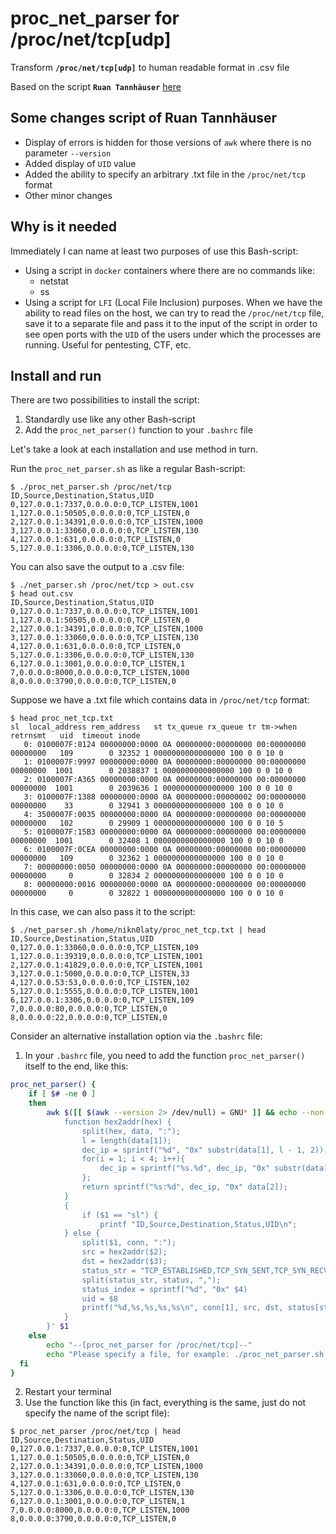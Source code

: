 # proc_net_parser for /proc/net/tcp[udp]
Transform **`/proc/net/tcp[udp]`** to human readable format in .csv file

Based on the script **`Ruan Tannhäuser`** [here](https://medium.com/@tannhauser.sphinx/bash-linux-networking-transform-proc-net-tcp-to-human-readable-format-d85863eca208)

## Some changes script of Ruan Tannhäuser
* Display of errors is hidden for those versions of `awk` where there is no parameter `--version`
* Added display of `UID` value
* Added the ability to specify an arbitrary .txt file in the `/proc/net/tcp` format
* Other minor changes

## Why is it needed
Immediately I can name at least two purposes of use this Bash-script:
* Using a script in `docker` containers where there are no commands like:
	* netstat
	* ss
* Using a script for `LFI` (Local File Inclusion) purposes. When we have the ability to read files on the host, we can try to read the `/proc/net/tcp` file, save it to a separate file and pass it to the input of the script in order to see open ports with the `UID` of the users under which the processes are running. Useful for pentesting, CTF, etc.

## Install and run
There are two possibilities to install the script:
1. Standardly use like any other Bash-script
2. Add the `proc_net_parser()` function to your `.bashrc` file

Let's take a look at each installation and use method in turn.
 
Run the `proc_net_parser.sh` as like a regular Bash-script:
``` 
$ ./proc_net_parser.sh /proc/net/tcp
ID,Source,Destination,Status,UID
0,127.0.0.1:7337,0.0.0.0:0,TCP_LISTEN,1001
1,127.0.0.1:50505,0.0.0.0:0,TCP_LISTEN,0
2,127.0.0.1:34391,0.0.0.0:0,TCP_LISTEN,1000
3,127.0.0.1:33060,0.0.0.0:0,TCP_LISTEN,130
4,127.0.0.1:631,0.0.0.0:0,TCP_LISTEN,0
5,127.0.0.1:3306,0.0.0.0:0,TCP_LISTEN,130
```
You can also save the output to a .csv file:
```
$ ./net_parser.sh /proc/net/tcp > out.csv
$ head out.csv 
ID,Source,Destination,Status,UID
0,127.0.0.1:7337,0.0.0.0:0,TCP_LISTEN,1001
1,127.0.0.1:50505,0.0.0.0:0,TCP_LISTEN,0
2,127.0.0.1:34391,0.0.0.0:0,TCP_LISTEN,1000
3,127.0.0.1:33060,0.0.0.0:0,TCP_LISTEN,130
4,127.0.0.1:631,0.0.0.0:0,TCP_LISTEN,0
5,127.0.0.1:3306,0.0.0.0:0,TCP_LISTEN,130
6,127.0.0.1:3001,0.0.0.0:0,TCP_LISTEN,1
7,0.0.0.0:8000,0.0.0.0:0,TCP_LISTEN,1000
8,0.0.0.0:3790,0.0.0.0:0,TCP_LISTEN,0
```
Suppose we have a .txt file which contains data in `/proc/net/tcp` format:
```
$ head proc_net_tcp.txt
sl  local_address rem_address   st tx_queue rx_queue tr tm->when retrnsmt   uid  timeout inode                                                     
   0: 0100007F:8124 00000000:0000 0A 00000000:00000000 00:00000000 00000000   109        0 32352 1 0000000000000000 100 0 0 10 0                     
   1: 0100007F:9997 00000000:0000 0A 00000000:00000000 00:00000000 00000000  1001        0 2038837 1 0000000000000000 100 0 0 10 0                   
   2: 0100007F:A365 00000000:0000 0A 00000000:00000000 00:00000000 00000000  1001        0 2039636 1 0000000000000000 100 0 0 10 0                   
   3: 0100007F:1388 00000000:0000 0A 00000000:00000002 00:00000000 00000000    33        0 32941 3 0000000000000000 100 0 0 10 0                     
   4: 3500007F:0035 00000000:0000 0A 00000000:00000000 00:00000000 00000000   102        0 29909 1 0000000000000000 100 0 0 10 5                     
   5: 0100007F:15B3 00000000:0000 0A 00000000:00000000 00:00000000 00000000  1001        0 32408 1 0000000000000000 100 0 0 10 0                     
   6: 0100007F:0CEA 00000000:0000 0A 00000000:00000000 00:00000000 00000000   109        0 32362 1 0000000000000000 100 0 0 10 0                     
   7: 00000000:0050 00000000:0000 0A 00000000:00000000 00:00000000 00000000     0        0 32834 2 0000000000000000 100 0 0 10 0                     
   8: 00000000:0016 00000000:0000 0A 00000000:00000000 00:00000000 00000000     0        0 32822 1 0000000000000000 100 0 0 10 0 
```
In this case, we can also pass it to the script:
```
$ ./net_parser.sh /home/nikn0laty/proc_net_tcp.txt | head
ID,Source,Destination,Status,UID
0,127.0.0.1:33060,0.0.0.0:0,TCP_LISTEN,109
1,127.0.0.1:39319,0.0.0.0:0,TCP_LISTEN,1001
2,127.0.0.1:41829,0.0.0.0:0,TCP_LISTEN,1001
3,127.0.0.1:5000,0.0.0.0:0,TCP_LISTEN,33
4,127.0.0.53:53,0.0.0.0:0,TCP_LISTEN,102
5,127.0.0.1:5555,0.0.0.0:0,TCP_LISTEN,1001
6,127.0.0.1:3306,0.0.0.0:0,TCP_LISTEN,109
7,0.0.0.0:80,0.0.0.0:0,TCP_LISTEN,0
8,0.0.0.0:22,0.0.0.0:0,TCP_LISTEN,0
```
Consider an alternative installation option via the `.bashrc` file:
1. In your `.bashrc` file, you need to add the function `proc_net_parser()` itself to the end, like this:
```bash
proc_net_parser() {
    if [ $# -ne 0 ]
    then
        awk $([[ $(awk --version 2> /dev/null) = GNU* ]] && echo --non-decimal-data) '
            function hex2addr(hex) {
                split(hex, data, ":");
                l = length(data[1]);
                dec_ip = sprintf("%d", "0x" substr(data[1], l - 1, 2));
                for(i = 1; i < 4; i++){
                    dec_ip = sprintf("%s.%d", dec_ip, "0x" substr(data[1], l - (i * 2 + 1), 2))
                };
                return sprintf("%s:%d", dec_ip, "0x" data[2]);
            }
            {
                if ($1 == "sl") {
                    printf "ID,Source,Destination,Status,UID\n";
            } else {
                split($1, conn, ":");
                src = hex2addr($2);
                dst = hex2addr($3);
                status_str = "TCP_ESTABLISHED,TCP_SYN_SENT,TCP_SYN_RECV,TCP_FIN_WAIT1,TCP_FIN_WAIT2,TCP_TIME_WAIT,TCP_CLOSE,TCP_CLOSE_WAIT,TCP_LAST_ACK,TCP_LISTEN,TCP_CLOSING,TCP_NEW_SYN_RECV,TCP_MAX_STATES";
                split(status_str, status, ",");
                status_index = sprintf("%d", "0x" $4)
                uid = $8
                printf("%d,%s,%s,%s,%s\n", conn[1], src, dst, status[status_index], uid);
            }
        }' $1
    else
        echo "--[proc_net_parser for /proc/net/tcp]--"
        echo "Please specify a file, for example: ./proc_net_parser.sh /proc/net/tcp";
  fi
}
```
2. Restart your terminal
3. Use the function like this (in fact, everything is the same, just do not specify the name of the script file):
```
$ proc_net_parser /proc/net/tcp | head 
ID,Source,Destination,Status,UID
0,127.0.0.1:7337,0.0.0.0:0,TCP_LISTEN,1001
1,127.0.0.1:50505,0.0.0.0:0,TCP_LISTEN,0
2,127.0.0.1:34391,0.0.0.0:0,TCP_LISTEN,1000
3,127.0.0.1:33060,0.0.0.0:0,TCP_LISTEN,130
4,127.0.0.1:631,0.0.0.0:0,TCP_LISTEN,0
5,127.0.0.1:3306,0.0.0.0:0,TCP_LISTEN,130
6,127.0.0.1:3001,0.0.0.0:0,TCP_LISTEN,1
7,0.0.0.0:8000,0.0.0.0:0,TCP_LISTEN,1000
8,0.0.0.0:3790,0.0.0.0:0,TCP_LISTEN,0
```
